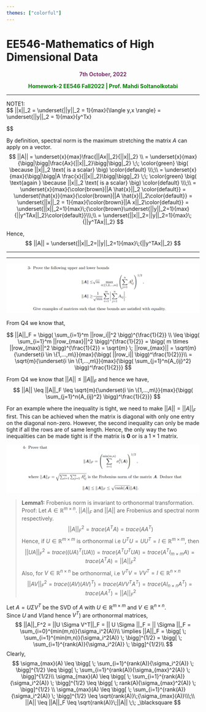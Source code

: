 ```yaml
---
themes: ["colorful"]
---
```


# EE546-Mathematics of High Dimensional Data
<p style="text-align:center; color:#7A306C"> <b>7th October, 2022</b> </p>

<p style='text-align:center;color:green'><b> 
Homework-2 EE546 Fall2022 | Prof. Mahdi Soltanolkotabi
</b></p>

---

NOTE1:  
$$
	||x||_2 = \underset{||y||_2 = 1}{max}{\langle y,x \rangle}
	= \underset{||y||_2 = 1}{max}{y^Tx}
		
$$

By definition, spectral norm is the maximum stretching the matrix $A$ can apply on a vector. 
$$
	||A|| = \underset{x}{max}\frac{||Ax||_2}{||x||_2} \\
	= \underset{x}{max}{\bigg|\bigg|\frac{Ax}{||x||_2}\bigg|\bigg|_2} \;\; \color{green} \big( \because ||x||_2 \text{ is a scalar} \big) \color{default} \\\;\\
	= \underset{x}{max}{\bigg|\bigg|A \frac{x}{||x||_2}\bigg|\bigg|_2} \;\; \color{green} \big( \text{again } \because ||x||_2 \text{ is a scalar} \big) \color{default} \\\;\\
	= \underset{x}{max}{\color{brown}||A \hat{x}||_2 \color{default}} 
	= \underset{\hat{x}}{max}{\color{brown}||A \hat{x}||_2\color{default}}
	= \underset{||x||_2 = 1}{max}{\color{brown}||A x||_2\color{default}} = \underset{||x||_2=1}{max}\;{\color{brown}\underset{||y||_2=1}{max}{||y^TAx||_2}\color{default}}\\\;\\
	= \underset{||x||_2=||y||_2=1}{max}\;{||y^TAx||_2}
$$

Hence,
$$
	||A|| = \underset{||x||_2=||y||_2=1}{max}\;{||y^TAx||_2}
$$

---
---

![](q3.png)

From Q4 we know that,

$$
||A||_F = \bigg( \sum_{i=1}^m ||row_i||^2 \bigg)^{\frac{1}{2}} \\
 \leq \bigg( \sum_{i=1}^m ||row_{max}||^2 \bigg)^{\frac{1}{2}} = \bigg( m \times ||row_{max}||^2 \bigg)^{\frac{1}{2}} = \sqrt{m} \;  ||row_{max}|| =  \sqrt{m}{\underset{i \in \{1,...,m\}}{max}{\bigg( ||row_i|| \bigg)^\frac{1}{2}}}\\
 = \sqrt{m}{\underset{i \in \{1,...,m\}}{max}{\bigg( \sum_{j=1}^n{A_{ij}^2} \bigg)^\frac{1}{2}}}
$$

From Q4 we know that $||A|| \leq ||A||_F$ and hence we have,
$$
	||A|| \leq ||A||_F \leq \sqrt{m}{\underset{i \in \{1,...,m\}}{max}{\bigg( \sum_{j=1}^n{A_{ij}^2} \bigg)^\frac{1}{2}}}
$$

For an example where the inequality is tight, we need to make $||A|| = ||A||_F$ first. This can be achieved when the matrix is diagonal with only one entry on the diagonal non-zero. However, the second inequality can only be made tight if all the rows are of same length. Hence, the only way the two inequalities can be made tight is if the matrix is $\mathbf{0}$ or is a $1 \times 1$ matrix.

![](q4.png)

>**Lemma1:** Frobenius norm is invariant to orthonormal transformation.  
Proof:
Let $A \in \mathbb{R}^{m \times n}$. $||A||_F$ and $||A||$ are Frobenius and spectral norm respectively.  
$$
	||A||_F^2 = trace(A^TA) = trace(AA^T)
$$
Hence, if $U \in \mathbb{R}^{m \times m}$ is orthonormal i.e $U^TU = UU^T = I \in \mathbb{R}^{m \times m}$, then
$$
	||UA||_F^2 = trace((UA)^T(UA)) = trace(A^TU^TUA) = trace(A^T I_{m\times m} A) = trace(A^TA) = ||A||_F^2
$$
Also, for $V \in \mathbb{R}^{n\times n}$ be orthonormal, i.e $V^TV = VV^T = I \in \mathbb{R}^{n \times n}$ 
$$
	||AV||_F^2 = trace( (AV) (AV)^T) = trace(AVV^TA^T) = trace(A I_{n \times n} A^T) = trace(AA^T) = ||A||_F^2 
$$


Let $A = U \Sigma V^T$ be the SVD of $A$ with $U \in \mathbb{R}^{m \times m}$ and $V \in \mathbb{R}^{n \times n}$.  
Since $U$ and $V$(and hence $V^T$) are orthonormal matrices,
$$
	||A||_F^2 = ||U \Sigma V^T||_F = || U \Sigma ||_F = || \Sigma ||_F = \sum_{i=0}^{min(m,n)}{\sigma_i^2(A)}\\
	\implies ||A||_F = \bigg[ \; \sum_{i=1}^{min(m,n)}{\sigma_i^2(A)} \; \bigg]^{1/2} = \bigg[ \; \sum_{i=1}^{rank(A)}{\sigma_i^2(A)} \; \bigg]^{1/2}\\
$$
Clearly,
$$
	\sigma_{max}(A) \leq \bigg[ \; \sum_{i=1}^{rank(A)}{\sigma_i^2(A)} \; \bigg]^{1/2} \leq \bigg[ \; \sum_{i=1}^{rank(A)}{\sigma_{max}^2(A)} \; \bigg]^{1/2}\\
		\sigma_{max}(A) \leq \bigg[ \; \sum_{i=1}^{rank(A)}{\sigma_i^2(A)} \; \bigg]^{1/2} \leq \bigg[ \; rank(A){\sigma_{max}^2(A)} \; \bigg]^{1/2} \\
				\sigma_{max}(A) \leq \bigg[ \; \sum_{i=1}^{rank(A)}{\sigma_i^2(A)} \; \bigg]^{1/2} \leq \sqrt{rank(A)}\;{\sigma_{max}(A)}\\\;\\
				||A|| \leq ||A||_F \leq \sqrt{rank(A)}\;||A|| \;\; _\blacksquare
$$
